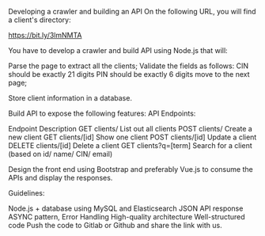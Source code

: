 Developing a crawler and building an API
On the following URL, you will find a client's directory:

https://bit.ly/3lmNMTA

You have to develop a crawler and build API using Node.js that will:

Parse the page to extract all the clients; 
Validate the fields as follows: 
CIN should be exactly 21 digits
PIN should be exactly 6 digits
move to the next page;
 
Store client information in a database.
 
Build API to expose the following features:
API Endpoints:

 

Endpoint	Description
GET clients/	List out all clients
POST clients/	Create a new client
GET clients/[id]	Show one client
POST clients/[id]	Update a client
DELETE clients/[id]	Delete a client
GET clients?q=[term]	Search for a client (based on id/ name/ CIN/ email)
 

Design the front end using Bootstrap and preferably Vue.js to consume the APIs and display the responses.
 

Guidelines:

Node.js + database using MySQL and Elasticsearch
JSON API response
ASYNC pattern, Error Handling
High-quality architecture
Well-structured code
Push the code to Gitlab or Github and share the link with us.